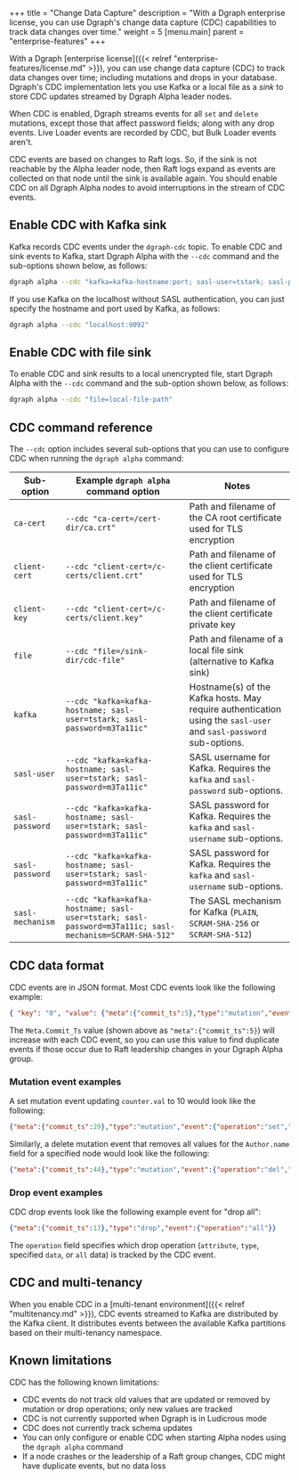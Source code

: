 +++
title = "Change Data Capture"
description = "With a Dgraph enterprise license, you can use Dgraph's change data capture (CDC) capabilities to track data changes over time."
weight = 5
[menu.main]
    parent = "enterprise-features"
+++

With a Dgraph [enterprise license]({{< relref "enterprise-features/license.md" >}}),
you can use change data capture (CDC) to track data changes over time; including
mutations and drops in your database. Dgraph's CDC implementation lets you use
Kafka or a local file as a *sink* to store CDC updates streamed by Dgraph Alpha
leader nodes. 

When CDC is enabled, Dgraph streams events for all `set` and `delete` mutations,
except those that affect password fields; along with any drop  events. Live
Loader events are recorded by CDC, but Bulk Loader events aren't.

CDC events are based on changes to Raft logs. So, if the sink is not reachable
by the Alpha leader node, then Raft logs expand as events are collected on
that node until the sink is available again. You should enable CDC on all Dgraph
Alpha nodes to avoid interruptions in the stream of CDC events.

## Enable CDC with Kafka sink

Kafka records CDC events under the `dgraph-cdc` topic. To enable CDC and sink
events to Kafka, start Dgraph Alpha with the `--cdc` command and the sub-options
shown below, as follows:

```bash
dgraph alpha --cdc "kafka=kafka-hostname:port; sasl-user=tstark; sasl-password=m3Ta11ic"
```

If you use Kafka on the localhost without SASL authentication, you can just 
specify the hostname and port used by Kafka, as follows:

```bash
dgraph alpha --cdc "localhost:9092"
```

## Enable CDC with file sink

To enable CDC and sink results to a local unencrypted file, start Dgraph Alpha
with the `--cdc` command and the sub-option shown below, as follows:

```bash
dgraph alpha --cdc "file=local-file-path"
```

## CDC command reference

The `--cdc` option includes several sub-options that you can use to configure
CDC when running the `dgraph alpha` command:

| Sub-option       | Example `dgraph alpha` command option                                                                  | Notes                                                                                                             |
|------------------|--------------------------------------------------------------------------------------------------------|-------------------------------------------------------------------------------------------------------------------|
| `ca-cert`        | `--cdc "ca-cert=/cert-dir/ca.crt"`                                                                     | Path and filename of the CA root certificate used for TLS encryption                                              |
| `client-cert`    | `--cdc "client-cert=/c-certs/client.crt"`                                                              | Path and filename of the client certificate used for TLS encryption                                               |
| `client-key`     | `--cdc "client-cert=/c-certs/client.key"`                                                              | Path and filename of the client certificate private key                                                           |
| `file`           | `--cdc "file=/sink-dir/cdc-file"`                                                                      | Path and filename of a local file sink (alternative to Kafka sink)                                                |
| `kafka`          | `--cdc "kafka=kafka-hostname; sasl-user=tstark; sasl-password=m3Ta11ic"`                               | Hostname(s) of the Kafka hosts. May require authentication using the `sasl-user` and `sasl-password` sub-options. |
| `sasl-user`      | `--cdc "kafka=kafka-hostname; sasl-user=tstark; sasl-password=m3Ta11ic"`                               | SASL username for Kafka. Requires the `kafka` and `sasl-password` sub-options.                                    |
| `sasl-password`  | `--cdc "kafka=kafka-hostname; sasl-user=tstark; sasl-password=m3Ta11ic"`                               | SASL password for Kafka. Requires the `kafka` and `sasl-username` sub-options.                                    |
| `sasl-password`  | `--cdc "kafka=kafka-hostname; sasl-user=tstark; sasl-password=m3Ta11ic"`                               | SASL password for Kafka. Requires the `kafka` and `sasl-username` sub-options.                                    |
| `sasl-mechanism` | `--cdc "kafka=kafka-hostname; sasl-user=tstark; sasl-password=m3Ta11ic; sasl-mechanism=SCRAM-SHA-512"` | The SASL mechanism for Kafka (`PLAIN`, `SCRAM-SHA-256` or `SCRAM-SHA-512`)                                        |


## CDC data format


CDC events are in JSON format. Most CDC events look like the following example:

```json
{ "key": "0", "value": {"meta":{"commit_ts":5},"type":"mutation","event":{"operation":"set","uid":2,"attr":"counter.val","value":1,"value_type":"int"}}}
```

The `Meta.Commit_Ts` value (shown above as `"meta":{"commit_ts":5}`) will increase
with each CDC event, so you can use this value to find duplicate events if those 
occur due to Raft leadership changes in your Dgraph Alpha group.

### Mutation event examples

A set mutation event updating `counter.val` to 10 would look like the following:

```json
{"meta":{"commit_ts":29},"type":"mutation","event":{"operation":"set","uid":3,"attr":"counter.val","value":10,"value_type":"int"}}
```

Similarly, a delete mutation event that removes all values for the `Author.name`
field for a specified node would look like the following:

```json
{"meta":{"commit_ts":44},"type":"mutation","event":{"operation":"del","uid":7,"attr":"Author.name","value":"_STAR_ALL","value_type":"default"}}
```

### Drop event examples

CDC drop events look like the following example event for "drop all":

```json
{"meta":{"commit_ts":13},"type":"drop","event":{"operation":"all"}}
```

The `operation` field specifies which drop operation (`attribute`, `type`,
specified `data`, or `all` data) is tracked by the CDC event.

## CDC and multi-tenancy

When you enable CDC in a [multi-tenant environment]({{< relref "multitenancy.md" >}}),
CDC events streamed to Kafka are distributed by the Kafka client. It distributes
events between the available Kafka partitions based on their multi-tenancy
namespace.

## Known limitations

CDC has the following known limitations:

* CDC events do not track old values that are updated or removed by mutation or
  drop operations; only new values are tracked
* CDC is not currently supported when Dgraph is in Ludicrous mode
* CDC does not currently track schema updates
* You can only configure or enable CDC when starting Alpha nodes using the
 `dgraph alpha` command
* If a node crashes or the leadership of a Raft group changes, CDC might have
  duplicate events, but no data loss
